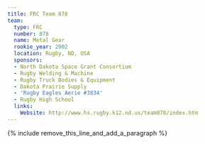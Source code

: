 ```yaml
---
title: FRC Team 878
team:
  type: FRC
  number: 878
  name: Metal Gear
  rookie_year: 2002
  location: Rugby, ND, USA
  sponsors:
  - North Dakota Space Grant Consortium
  - Rugby Welding & Machine
  - Rugby Truck Bodies & Equipment
  - Dakota Prairie Supply
  - 'Rugby Eagles Aerie #3834'
  - Rugby High School
  links:
    Website: http://www.hs.rugby.k12.nd.us/team878/index.htm
---
```


{% include remove_this_line_and_add_a_paragraph %}